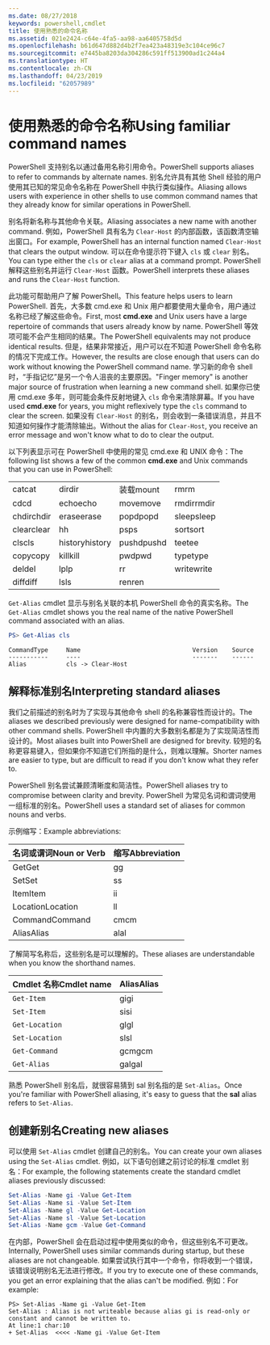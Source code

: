 ```yaml
---
ms.date: 08/27/2018
keywords: powershell,cmdlet
title: 使用熟悉的命令名称
ms.assetid: 021e2424-c64e-4fa5-aa98-aa6405758d5d
ms.openlocfilehash: b61d647d882d4b2f7ea423a48319e3c104ce96c7
ms.sourcegitcommit: e7445ba8203da304286c591ff513900ad1c244a4
ms.translationtype: HT
ms.contentlocale: zh-CN
ms.lasthandoff: 04/23/2019
ms.locfileid: "62057989"
---
```

# <a name="using-familiar-command-names"></a><span data-ttu-id="897a9-103">使用熟悉的命令名称</span><span class="sxs-lookup"><span data-stu-id="897a9-103">Using familiar command names</span></span>

<span data-ttu-id="897a9-104">PowerShell 支持别名以通过备用名称引用命令。</span><span class="sxs-lookup"><span data-stu-id="897a9-104">PowerShell supports aliases to refer to commands by alternate names.</span></span> <span data-ttu-id="897a9-105">别名允许具有其他 Shell 经验的用户使用其已知的常见命令名称在 PowerShell 中执行类似操作。</span><span class="sxs-lookup"><span data-stu-id="897a9-105">Aliasing allows users with experience in other shells to use common command names that they already know for similar operations in PowerShell.</span></span>

<span data-ttu-id="897a9-106">别名将新名称与其他命令关联。</span><span class="sxs-lookup"><span data-stu-id="897a9-106">Aliasing associates a new name with another command.</span></span> <span data-ttu-id="897a9-107">例如，PowerShell 具有名为 `Clear-Host` 的内部函数，该函数清空输出窗口。</span><span class="sxs-lookup"><span data-stu-id="897a9-107">For example, PowerShell has an internal function named `Clear-Host` that clears the output window.</span></span> <span data-ttu-id="897a9-108">可以在命令提示符下键入 `cls` 或 `clear` 别名。</span><span class="sxs-lookup"><span data-stu-id="897a9-108">You can type either the `cls` or `clear` alias at a command prompt.</span></span> <span data-ttu-id="897a9-109">PowerShell 解释这些别名并运行 `Clear-Host` 函数。</span><span class="sxs-lookup"><span data-stu-id="897a9-109">PowerShell interprets these aliases and runs the `Clear-Host` function.</span></span>

<span data-ttu-id="897a9-110">此功能可帮助用户了解 PowerShell。</span><span class="sxs-lookup"><span data-stu-id="897a9-110">This feature helps users to learn PowerShell.</span></span> <span data-ttu-id="897a9-111">首先，大多数 cmd.exe 和 Unix 用户都要使用大量命令，用户通过名称已经了解这些命令。</span><span class="sxs-lookup"><span data-stu-id="897a9-111">First, most **cmd.exe** and Unix users have a large repertoire of commands that users already know by name.</span></span> <span data-ttu-id="897a9-112">PowerShell 等效项可能不会产生相同的结果。</span><span class="sxs-lookup"><span data-stu-id="897a9-112">The PowerShell equivalents may not produce identical results.</span></span> <span data-ttu-id="897a9-113">但是，结果非常接近，用户可以在不知道 PowerShell 命令名称的情况下完成工作。</span><span class="sxs-lookup"><span data-stu-id="897a9-113">However, the results are close enough that users can do work without knowing the PowerShell command name.</span></span> <span data-ttu-id="897a9-114">学习新的命令 shell 时，“手指记忆”是另一个令人沮丧的主要原因。</span><span class="sxs-lookup"><span data-stu-id="897a9-114">"Finger memory" is another major source of frustration when learning a new command shell.</span></span> <span data-ttu-id="897a9-115">如果你已使用 cmd.exe 多年，则可能会条件反射地键入 `cls` 命令来清除屏幕。</span><span class="sxs-lookup"><span data-stu-id="897a9-115">If you have used **cmd.exe** for years, you might reflexively type the `cls` command to clear the screen.</span></span> <span data-ttu-id="897a9-116">如果没有 `Clear-Host` 的别名，则会收到一条错误消息，并且不知道如何操作才能清除输出。</span><span class="sxs-lookup"><span data-stu-id="897a9-116">Without the alias for `Clear-Host`, you receive an error message and won't know what to do to clear the output.</span></span>

<span data-ttu-id="897a9-117">以下列表显示可在 PowerShell 中使用的常见 cmd.exe 和 UNIX 命令：</span><span class="sxs-lookup"><span data-stu-id="897a9-117">The following list shows a few of the common **cmd.exe** and Unix commands that you can use in PowerShell:</span></span>

|||||
|-|-|-|-|
|<span data-ttu-id="897a9-118">cat</span><span class="sxs-lookup"><span data-stu-id="897a9-118">cat</span></span>|<span data-ttu-id="897a9-119">dir</span><span class="sxs-lookup"><span data-stu-id="897a9-119">dir</span></span>|<span data-ttu-id="897a9-120">装载</span><span class="sxs-lookup"><span data-stu-id="897a9-120">mount</span></span>|<span data-ttu-id="897a9-121">rm</span><span class="sxs-lookup"><span data-stu-id="897a9-121">rm</span></span>|
|<span data-ttu-id="897a9-122">cd</span><span class="sxs-lookup"><span data-stu-id="897a9-122">cd</span></span>|<span data-ttu-id="897a9-123">echo</span><span class="sxs-lookup"><span data-stu-id="897a9-123">echo</span></span>|<span data-ttu-id="897a9-124">move</span><span class="sxs-lookup"><span data-stu-id="897a9-124">move</span></span>|<span data-ttu-id="897a9-125">rmdir</span><span class="sxs-lookup"><span data-stu-id="897a9-125">rmdir</span></span>|
|<span data-ttu-id="897a9-126">chdir</span><span class="sxs-lookup"><span data-stu-id="897a9-126">chdir</span></span>|<span data-ttu-id="897a9-127">erase</span><span class="sxs-lookup"><span data-stu-id="897a9-127">erase</span></span>|<span data-ttu-id="897a9-128">popd</span><span class="sxs-lookup"><span data-stu-id="897a9-128">popd</span></span>|<span data-ttu-id="897a9-129">sleep</span><span class="sxs-lookup"><span data-stu-id="897a9-129">sleep</span></span>|
|<span data-ttu-id="897a9-130">clear</span><span class="sxs-lookup"><span data-stu-id="897a9-130">clear</span></span>|<span data-ttu-id="897a9-131">h</span><span class="sxs-lookup"><span data-stu-id="897a9-131">h</span></span>|<span data-ttu-id="897a9-132">ps</span><span class="sxs-lookup"><span data-stu-id="897a9-132">ps</span></span>|<span data-ttu-id="897a9-133">sort</span><span class="sxs-lookup"><span data-stu-id="897a9-133">sort</span></span>|
|<span data-ttu-id="897a9-134">cls</span><span class="sxs-lookup"><span data-stu-id="897a9-134">cls</span></span>|<span data-ttu-id="897a9-135">history</span><span class="sxs-lookup"><span data-stu-id="897a9-135">history</span></span>|<span data-ttu-id="897a9-136">pushd</span><span class="sxs-lookup"><span data-stu-id="897a9-136">pushd</span></span>|<span data-ttu-id="897a9-137">tee</span><span class="sxs-lookup"><span data-stu-id="897a9-137">tee</span></span>|
|<span data-ttu-id="897a9-138">copy</span><span class="sxs-lookup"><span data-stu-id="897a9-138">copy</span></span>|<span data-ttu-id="897a9-139">kill</span><span class="sxs-lookup"><span data-stu-id="897a9-139">kill</span></span>|<span data-ttu-id="897a9-140">pwd</span><span class="sxs-lookup"><span data-stu-id="897a9-140">pwd</span></span>|<span data-ttu-id="897a9-141">type</span><span class="sxs-lookup"><span data-stu-id="897a9-141">type</span></span>|
|<span data-ttu-id="897a9-142">del</span><span class="sxs-lookup"><span data-stu-id="897a9-142">del</span></span>|<span data-ttu-id="897a9-143">lp</span><span class="sxs-lookup"><span data-stu-id="897a9-143">lp</span></span>|<span data-ttu-id="897a9-144">r</span><span class="sxs-lookup"><span data-stu-id="897a9-144">r</span></span>|<span data-ttu-id="897a9-145">write</span><span class="sxs-lookup"><span data-stu-id="897a9-145">write</span></span>|
|<span data-ttu-id="897a9-146">diff</span><span class="sxs-lookup"><span data-stu-id="897a9-146">diff</span></span>|<span data-ttu-id="897a9-147">ls</span><span class="sxs-lookup"><span data-stu-id="897a9-147">ls</span></span>|<span data-ttu-id="897a9-148">ren</span><span class="sxs-lookup"><span data-stu-id="897a9-148">ren</span></span>||

<span data-ttu-id="897a9-149">`Get-Alias` cmdlet 显示与别名关联的本机 PowerShell 命令的真实名称。</span><span class="sxs-lookup"><span data-stu-id="897a9-149">The `Get-Alias` cmdlet shows you the real name of the native PowerShell command associated with an alias.</span></span>

```powershell
PS> Get-Alias cls
```

```Output
CommandType     Name                               Version    Source
-----------     ----                               -------    ------
Alias           cls -> Clear-Host
```

## <a name="interpreting-standard-aliases"></a><span data-ttu-id="897a9-150">解释标准别名</span><span class="sxs-lookup"><span data-stu-id="897a9-150">Interpreting standard aliases</span></span>

<span data-ttu-id="897a9-151">我们之前描述的别名时为了实现与其他命令 shell 的名称兼容性而设计的。</span><span class="sxs-lookup"><span data-stu-id="897a9-151">The aliases we described previously were designed for name-compatibility with other command shells.</span></span>
<span data-ttu-id="897a9-152">PowerShell 中内置的大多数别名都是为了实现简洁性而设计的。</span><span class="sxs-lookup"><span data-stu-id="897a9-152">Most aliases built into PowerShell are designed for brevity.</span></span> <span data-ttu-id="897a9-153">较短的名称更容易键入，但如果你不知道它们所指的是什么，则难以理解。</span><span class="sxs-lookup"><span data-stu-id="897a9-153">Shorter names are easier to type, but are difficult to read if you don't know what they refer to.</span></span>

<span data-ttu-id="897a9-154">PowerShell 别名尝试兼顾清晰度和简洁性。</span><span class="sxs-lookup"><span data-stu-id="897a9-154">PowerShell aliases try to compromise between clarity and brevity.</span></span> <span data-ttu-id="897a9-155">PowerShell 为常见名词和谓词使用一组标准的别名。</span><span class="sxs-lookup"><span data-stu-id="897a9-155">PowerShell uses a standard set of aliases for common nouns and verbs.</span></span>

<span data-ttu-id="897a9-156">示例缩写：</span><span class="sxs-lookup"><span data-stu-id="897a9-156">Example abbreviations:</span></span>

| <span data-ttu-id="897a9-157">名词或谓词</span><span class="sxs-lookup"><span data-stu-id="897a9-157">Noun or Verb</span></span> | <span data-ttu-id="897a9-158">缩写</span><span class="sxs-lookup"><span data-stu-id="897a9-158">Abbreviation</span></span> |
|--------------|--------------|
| <span data-ttu-id="897a9-159">Get</span><span class="sxs-lookup"><span data-stu-id="897a9-159">Get</span></span>          | <span data-ttu-id="897a9-160">g</span><span class="sxs-lookup"><span data-stu-id="897a9-160">g</span></span>            |
| <span data-ttu-id="897a9-161">Set</span><span class="sxs-lookup"><span data-stu-id="897a9-161">Set</span></span>          | <span data-ttu-id="897a9-162">s</span><span class="sxs-lookup"><span data-stu-id="897a9-162">s</span></span>            |
| <span data-ttu-id="897a9-163">Item</span><span class="sxs-lookup"><span data-stu-id="897a9-163">Item</span></span>         | <span data-ttu-id="897a9-164">i</span><span class="sxs-lookup"><span data-stu-id="897a9-164">i</span></span>            |
| <span data-ttu-id="897a9-165">Location</span><span class="sxs-lookup"><span data-stu-id="897a9-165">Location</span></span>     | <span data-ttu-id="897a9-166">l</span><span class="sxs-lookup"><span data-stu-id="897a9-166">l</span></span>            |
| <span data-ttu-id="897a9-167">Command</span><span class="sxs-lookup"><span data-stu-id="897a9-167">Command</span></span>      | <span data-ttu-id="897a9-168">cm</span><span class="sxs-lookup"><span data-stu-id="897a9-168">cm</span></span>           |
| <span data-ttu-id="897a9-169">Alias</span><span class="sxs-lookup"><span data-stu-id="897a9-169">Alias</span></span>        | <span data-ttu-id="897a9-170">al</span><span class="sxs-lookup"><span data-stu-id="897a9-170">al</span></span>           |

<span data-ttu-id="897a9-171">了解简写名称后，这些别名是可以理解的。</span><span class="sxs-lookup"><span data-stu-id="897a9-171">These aliases are understandable when you know the shorthand names.</span></span>

| <span data-ttu-id="897a9-172">Cmdlet 名称</span><span class="sxs-lookup"><span data-stu-id="897a9-172">Cmdlet name</span></span>    | <span data-ttu-id="897a9-173">Alias</span><span class="sxs-lookup"><span data-stu-id="897a9-173">Alias</span></span> |
|----------------|-------|
| `Get-Item`     | <span data-ttu-id="897a9-174">gi</span><span class="sxs-lookup"><span data-stu-id="897a9-174">gi</span></span>    |
| `Set-Item`     | <span data-ttu-id="897a9-175">si</span><span class="sxs-lookup"><span data-stu-id="897a9-175">si</span></span>    |
| `Get-Location` | <span data-ttu-id="897a9-176">gl</span><span class="sxs-lookup"><span data-stu-id="897a9-176">gl</span></span>    |
| `Set-Location` | <span data-ttu-id="897a9-177">sl</span><span class="sxs-lookup"><span data-stu-id="897a9-177">sl</span></span>    |
| `Get-Command`  | <span data-ttu-id="897a9-178">gcm</span><span class="sxs-lookup"><span data-stu-id="897a9-178">gcm</span></span>   |
| `Get-Alias`    | <span data-ttu-id="897a9-179">gal</span><span class="sxs-lookup"><span data-stu-id="897a9-179">gal</span></span>   |

<span data-ttu-id="897a9-180">熟悉 PowerShell 别名后，就很容易猜到 sal 别名指的是 `Set-Alias`。</span><span class="sxs-lookup"><span data-stu-id="897a9-180">Once you're familiar with PowerShell aliasing, it's easy to guess that the **sal** alias refers to `Set-Alias`.</span></span>

## <a name="creating-new-aliases"></a><span data-ttu-id="897a9-181">创建新别名</span><span class="sxs-lookup"><span data-stu-id="897a9-181">Creating new aliases</span></span>

<span data-ttu-id="897a9-182">可以使用 `Set-Alias` cmdlet 创建自己的别名。</span><span class="sxs-lookup"><span data-stu-id="897a9-182">You can create your own aliases using the `Set-Alias` cmdlet.</span></span> <span data-ttu-id="897a9-183">例如，以下语句创建之前讨论的标准 cmdlet 别名：</span><span class="sxs-lookup"><span data-stu-id="897a9-183">For example, the following statements create the standard cmdlet aliases previously discussed:</span></span>

```powershell
Set-Alias -Name gi -Value Get-Item
Set-Alias -Name si -Value Set-Item
Set-Alias -Name gl -Value Get-Location
Set-Alias -Name sl -Value Set-Location
Set-Alias -Name gcm -Value Get-Command
```

<span data-ttu-id="897a9-184">在内部，PowerShell 会在启动过程中使用类似的命令，但这些别名不可更改。</span><span class="sxs-lookup"><span data-stu-id="897a9-184">Internally, PowerShell uses similar commands during startup, but these aliases are not changeable.</span></span>
<span data-ttu-id="897a9-185">如果尝试执行其中一个命令，你将收到一个错误，该错误说明别名无法进行修改。</span><span class="sxs-lookup"><span data-stu-id="897a9-185">If you try to execute one of these commands, you get an error explaining that the alias can't be modified.</span></span> <span data-ttu-id="897a9-186">例如：</span><span class="sxs-lookup"><span data-stu-id="897a9-186">For example:</span></span>

```
PS> Set-Alias -Name gi -Value Get-Item
Set-Alias : Alias is not writeable because alias gi is read-only or constant and cannot be written to.
At line:1 char:10
+ Set-Alias  <<<< -Name gi -Value Get-Item
```
